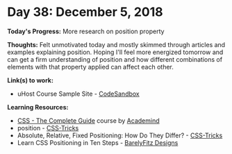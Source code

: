 # Day 38: December 5, 2018

**Today's Progress:** More research on position property

**Thoughts:** Felt unmotivated today and mostly skimmed through articles and examples explaining position. Hoping I'll feel more energized tomorrow and can get a firm understanding of position and how different combinations of elements with that property applied can affect each other.

**Link(s) to work:**
* uHost Course Sample Site - [CodeSandbox](https://codesandbox.io/embed/881n9xljn8?view=preview)

**Learning Resources:**
* [CSS - The Complete Guide](https://www.udemy.com/css-the-complete-guide-incl-flexbox-grid-sass/) course by [Academind](https://www.academind.com/)
* position - [CSS-Tricks](https://css-tricks.com/almanac/properties/p/position/)
* Absolute, Relative, Fixed Positioning: How Do They Differ? - [CSS-Tricks](https://css-tricks.com/absolute-relative-fixed-positioining-how-do-they-differ/)
* Learn CSS Positioning in Ten Steps - [BarelyFitz Designs](http://www.barelyfitz.com/screencast/html-training/css/positioning/)